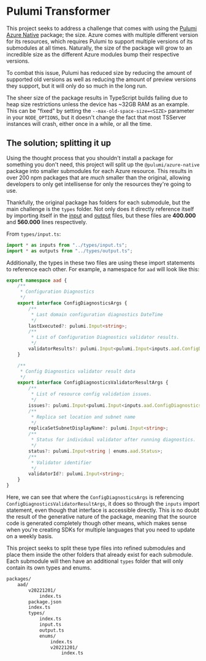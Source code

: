 # Pulumi Transformer

This project seeks to address a challenge that comes with using the
[Pulumi Azure Native](https://www.pulumi.com/registry/packages/azure-native/)
package; the size. Azure comes with multiple different version for its resources,
which requires Pulumi to support multiple versions of its submodules at all times.
Naturally, the size of the package will grow to an incredible size as the
different Azure modules bump their respective versions.

To combat this issue, Pulumi has reduced size by reducing the amount of supported
old versions as well as reducing the amount of preview versions they support, but
it will only do so much in the long run.

The sheer size of the package results in TypeScript builds failing due to
heap size restrictions unless the device has ~32GB RAM as an example. This can be
"fixed" by setting the `--max-old-space-size=<SIZE>` parameter in your `NODE_OPTIONS`,
but it doesn't change the fact that most TSServer instances will crash,
either once in a while, or all the time.

## The solution; splitting it up

Using the thought process that you shouldn't install a package for something you
don't need, this project will split up the `@pulumi/azure-native` package into
smaller submodules for each Azure resource. This results in over 200 npm packages
that are _much_ smaller than the original, allowing developers to only get intellisense
for only the resources they're going to use.

Thankfully, the original package has folders for each submodule, but the main challenge
is the `types` folder. Not only does it directly reference itself by importing itself
in the [input](https://github.com/pulumi/pulumi-azure-native/blob/master/sdk/nodejs/types/input.ts)
and [output](https://github.com/pulumi/pulumi-azure-native/blob/master/sdk/nodejs/types/output.ts)
files, but these files are **400.000** and **560.000** lines respectively.

From `types/input.ts`:

```typescript
import * as inputs from "../types/input.ts";
import * as outputs from "../types/output.ts";
```

Additionally, the types in these two files are using these import statements to reference
each other. For example, a namespace for `aad` will look like this:

```typescript
export namespace aad {
    /**
     * Configuration Diagnostics
     */
    export interface ConfigDiagnosticsArgs {
        /**
         * Last domain configuration diagnostics DateTime
         */
        lastExecuted?: pulumi.Input<string>;
        /**
         * List of Configuration Diagnostics validator results.
         */
        validatorResults?: pulumi.Input<pulumi.Input<inputs.aad.ConfigDiagnosticsValidatorResultArgs>[]>;
    }

    /**
     * Config Diagnostics validator result data
     */
    export interface ConfigDiagnosticsValidatorResultArgs {
        /**
         * List of resource config validation issues.
         */
        issues?: pulumi.Input<pulumi.Input<inputs.aad.ConfigDiagnosticsValidatorResultIssueArgs>[]>;
        /**
         * Replica set location and subnet name
         */
        replicaSetSubnetDisplayName?: pulumi.Input<string>;
        /**
         * Status for individual validator after running diagnostics.
         */
        status?: pulumi.Input<string | enums.aad.Status>;
        /**
         * Validator identifier
         */
        validatorId?: pulumi.Input<string>;
    }
}
```

Here, we can see that where the `ConfigDiagnosticsArgs` is referencing
`ConfigDiagnosticsValidatorResultArgs`, it does so through the `inputs` import statement,
even though that interface is accessible directly. This is no doubt the result of
the generative nature of the package, meaning that the source code is generated completely
though other means, which makes sense when you're creating SDKs for multiple languages
that you need to update on a weekly basis.

This project seeks to split these type files into refined submodules and place
them inside the other folders that already exist for each submodule. Each submodule
will then have an additional `types` folder that will only contain its own types
and enums.

```txt
packages/
    aad/
        v20221201/
            index.ts
        package.json
        index.ts
        types/
            index.ts
            input.ts
            output.ts
            enums/
                index.ts
                v20221201/
                    index.ts
```
